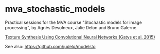 # mva_stochastic_models
Practical sessions for the MVA course "Stochastic models for image processing", by Agnès Desolneux, Julie Delon and Bruno Galerne.

[Texture Synthesis Using Convolutional Neural Networks (Gatys et al, 2015)](https://github.com/bgalerne/mva_stochastic_models/blob/master/Gatys_texture_synthesis.ipynb)


See also:
https://github.com/judelo/modelsto

